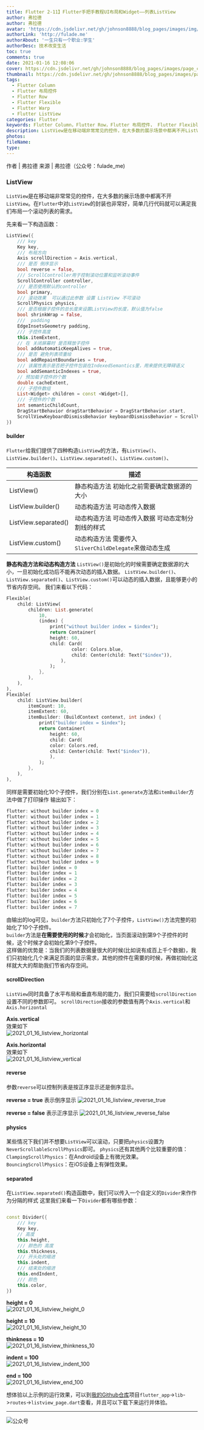 ```yaml
---
title: Flutter 2-11】Flutter手把手教程UI布局和Widget——列表ListView
author: 弗拉德
author: 弗拉德
avatar: 'https://cdn.jsdelivr.net/gh/johnson8888/blog_pages/images/img/avatar.jpg'
authorLink: 'http://fulade.me'
authorAbout: '一生只有一个职业:学生'
authorDesc: 技术改变生活
toc: true
comments: true
date: 2021-01-16 12:08:06
cover: https://cdn.jsdelivr.net/gh/johnson8888/blog_pages/images/page_conver_flutter_blue.jpeg
thumbnail: https://cdn.jsdelivr.net/gh/johnson8888/blog_pages/images/page_conver_flutter_blue.jpeg
tags:
  - Flutter Column
  - Flutter 布局控件
  - Flutter Row
  - Flutter Flexible
  - Flutter Warp
  - Flutter ListView
categories: Flutter
keywords: Flutter Column，Flutter Row，Flutter 布局控件， Flutter Flexible，Flutter Warp，ListView 
description: ListView是在移动端非常常见的控件，在大多数的展示场景中都离不开ListView。在Flutter中对ListView的封装也非常好，简单几行代码就可以满足我们布局一个滚动列表的需求。
photos:
fileName:
type:
---
```


作者 | 弗拉德
来源 | 弗拉德（公众号：fulade_me)

### ListView
`ListView`是在移动端非常常见的控件，在大多数的展示场景中都离不开`ListView`。在`Flutter`中对`ListView`的封装也非常好，简单几行代码就可以满足我们布局一个滚动列表的需求。

先来看一下构造函数：
```dart
ListView({
    /// key
    Key key,
    /// 布局方向
    Axis scrollDirection = Axis.vertical,
    /// 是否 倒序显示
    bool reverse = false,
    /// ScrollController用于控制滚动位置和监听滚动事件
    ScrollController controller,
    /// 是否使用默认的controller
    bool primary,
    /// 滚动效果  可以通过此参数 设置 ListView 不可滚动
    ScrollPhysics physics,
    /// 是否根据子控件的总长度来设置ListView的长度，默认值为false
    bool shrinkWrap = false,
    ///  padding
    EdgeInsetsGeometry padding,
    /// 子控件高度
    this.itemExtent,
    // 在 关闭屏幕时 是否释放子控件
    bool addAutomaticKeepAlives = true,
    /// 是否 避免列表项重绘
    bool addRepaintBoundaries = true,
    /// 该属性表示是否把子控件包装在IndexedSemantics里，用来提供无障碍语义
    bool addSemanticIndexes = true,
    // 预加载子控件的个数
    double cacheExtent,
    /// 子控件数组
    List<Widget> children = const <Widget>[],
    /// 子控件的个数
    int semanticChildCount,
    DragStartBehavior dragStartBehavior = DragStartBehavior.start,
    ScrollViewKeyboardDismissBehavior keyboardDismissBehavior = ScrollViewKeyboardDismissBehavior.manual,
})
```


#### builder 
`Flutter`给我们提供了四种构造`ListView`的方法，有`ListView()`、`ListView.builder()`、`ListView.separated()`、`ListView.custom()`、

|  构造函数   | 描述  |
|  ----  | ----  |
| ListView()  | 静态构造方法 初始化之前需要确定数据源的大小 |
| ListView.builder()  | 动态构造方法  可动态传入数据 |
| ListView.separated() | 动态构造方法  可动态传入数据 可动态定制分割线的样式 |
| ListView.custom()  |  动态构造方法 需要传入`SliverChildDelegate`来做动态生成 |

**静态构造方法和动态构造方法**
`ListView()`是初始化的时候需要确定数据源的大小，一旦初始化成功后不能再次动态的插入数据。
`ListView.builder()`、`ListView.separated()`、`ListView.custom()`可以动态的插入数据，且能够更小的节省内存空间。
我们来看以下代码：  
``` dart
Flexible(
    child: ListView(
        children: List.generate(
            10,
            (index) {
                print("without builder index = $index");
                return Container(
                height: 60,
                child: Card(
                        color: Colors.blue,
                        child: Center(child: Text("$index")),
                    ),
                );
            },
        ),
    ),
),
Flexible(
    child: ListView.builder(
        itemCount: 10,
        itemExtent: 60,
        itemBuilder: (BuildContext contenxt, int index) {
            print("builder index = $index");
            return Container(
                height: 60,
                child: Card(
                color: Colors.red,
                child: Center(child: Text("$index")),
                ),
            );
        },
    ),
),
```
同样是需要初始化10个子控件，我们分别在`List.generate`方法和`itemBuilder`方法中做了打印操作
输出如下：
``` dart
flutter: without builder index = 0
flutter: without builder index = 1
flutter: without builder index = 2
flutter: without builder index = 3
flutter: without builder index = 4
flutter: without builder index = 5
flutter: without builder index = 6
flutter: without builder index = 7
flutter: without builder index = 8
flutter: without builder index = 9
flutter: builder index = 0
flutter: builder index = 1
flutter: builder index = 2
flutter: builder index = 3
flutter: builder index = 4
flutter: builder index = 5
flutter: builder index = 6
flutter: builder index = 7
```
由输出的log可见，`builder`方法只初始化了7个子控件，`ListView()`方法完整的初始化了10个子控件。  
`builder`方法是**在需要使用的时候**才会初始化，当页面滚动到第9个子控件的时候，这个时候才会初始化第9个子控件。  
这样做的优势是：当我们的列表数据量很大的时候(比如说有成百上千个数据)，我们只初始化几个来满足页面的显示需求，其他的控件在需要的时候，再做初始化这样就大大的帮助我们节省内存空间。

#### scrollDirection
`ListView`同时具备了水平布局和垂直布局的能力，我们只需要给`scrollDirection`设置不同的参数即可。
`scrollDirection`接收的参数值有两个`Axis.vertical`和`Axis.horizontal`  
  
**Axis.vertical**  
效果如下  
![2021_01_16_listview_horizontal](https://cdn.jsdelivr.net/gh/johnson8888/blog_pages/images/2021_01_16_listview_horizontal.jpg)

**Axis.horizontal**  
效果如下  
![2021_01_16_listview_vertical](https://cdn.jsdelivr.net/gh/johnson8888/blog_pages/images/2021_01_16_listview_vertical.jpg)




#### reverse
参数`reverse`可以控制列表是按正序显示还是倒序显示。

**reverse = true**
表示倒序显示
![2021_01_16_listview_reverse_true](https://cdn.jsdelivr.net/gh/johnson8888/blog_pages/images/2021_01_16_listview_reverse_true.png)

**reverse = false**
表示正序显示
![2021_01_16_listview_reverse_false](https://cdn.jsdelivr.net/gh/johnson8888/blog_pages/images/2021_01_16_listview_reverse_false.png)

#### physics
某些情况下我们并不想要`ListView`可以滚动，只要把`physics`设置为`NeverScrollableScrollPhysics`即可。
`physics`还有其他两个比较重要的值：
`ClampingScrollPhysics`：在Android设备上有微光效果。
`BouncingScrollPhysics`：在iOS设备上有弹性效果。


#### separated
在`ListView.separated()`构造函数中，我们可以传入一个自定义的`Divider`来作作为分隔的样式
这里我们来看一下`Divider`都有哪些参数：
``` dart

const Divider({
    /// key
    Key key,
    // 高度
    this.height,
    /// 颜色的 高度
    this.thickness,
    /// 开头处的缩进
    this.indent,
    /// 结束处的缩进 
    this.endIndent,
    /// 颜色
    this.color,
})
```

**height = 0**  
![2021_01_16_listview_height_0](https://cdn.jsdelivr.net/gh/johnson8888/blog_pages/images/2021_01_16_listview_height_0.jpg)

**height = 10**  
![2021_01_16_listview_height_10](https://cdn.jsdelivr.net/gh/johnson8888/blog_pages/images/2021_01_16_listview_height_10.jpg)

**thinkness = 10**  
![2021_01_16_listview_thinkness_10](https://cdn.jsdelivr.net/gh/johnson8888/blog_pages/images/2021_01_16_listview_thinkness_10.jpg)

**indent = 100**  
![2021_01_16_listview_indent_100](https://cdn.jsdelivr.net/gh/johnson8888/blog_pages/images/2021_01_16_listview_indent_100.jpg)

**end = 100**  
![2021_01_16_listview_end_100](https://cdn.jsdelivr.net/gh/johnson8888/blog_pages/images/2021_01_16_listview_end_100.jpg)



想体验以上示例的运行效果，可以到[我的Github仓库](https://github.com/Johnson8888/learn_flutter)项目`flutter_app`->`lib`->`routes`->`listview_page.dart`查看，并且可以下载下来运行并体验。

***
![公众号](https://cdn.jsdelivr.net/gh/johnson8888/blog_pages/images/page_footer.jpg)

